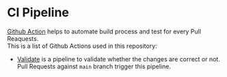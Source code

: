 # CI Pipeline
[Github Action](https://github.com/features/actions) helps to automate build process and test for every Pull Reaquests.  
This is a list of Github Actions used in this repository:

* [Validate](../.github/workflows/build.yml) is a pipeline to validate whether the changes are correct or not.  
  Pull Requests against `main` branch trigger this pipeline. 